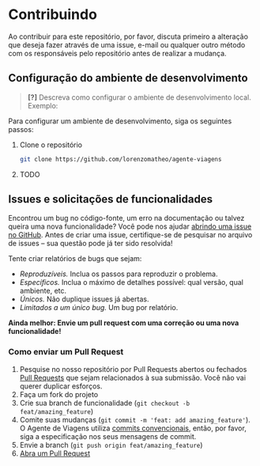 # Contribuindo

Ao contribuir para este repositório, por favor, discuta primeiro a alteração que deseja fazer através de uma issue, e-mail ou qualquer outro método com os responsáveis pelo repositório antes de realizar a mudança.

## Configuração do ambiente de desenvolvimento

> **[?]**
> Descreva como configurar o ambiente de desenvolvimento local.
> Exemplo:

Para configurar um ambiente de desenvolvimento, siga os seguintes passos:

1. Clone o repositório

   ```sh
   git clone https://github.com/lorenzomatheo/agente-viagens
   ```

2. TODO

## Issues e solicitações de funcionalidades

Encontrou um bug no código-fonte, um erro na documentação ou talvez queira uma nova funcionalidade? Você pode nos ajudar [abrindo uma issue no GitHub](https://github.com/lorenzomatheo/agente-viagens/issues). Antes de criar uma issue, certifique-se de pesquisar no arquivo de issues – sua questão pode já ter sido resolvida!

Tente criar relatórios de bugs que sejam:

- _Reproduzíveis._ Inclua os passos para reproduzir o problema.
- _Específicos._ Inclua o máximo de detalhes possível: qual versão, qual ambiente, etc.
- _Únicos._ Não duplique issues já abertas.
- _Limitados a um único bug._ Um bug por relatório.

**Ainda melhor: Envie um pull request com uma correção ou uma nova funcionalidade!**

### Como enviar um Pull Request

1. Pesquise no nosso repositório por Pull Requests abertos ou fechados
   [Pull Requests](https://github.com/lorenzomatheo/agente-viagens/pulls)
   que sejam relacionados à sua submissão. Você não vai querer duplicar esforços.
2. Faça um fork do projeto
3. Crie sua branch de funcionalidade (`git checkout -b feat/amazing_feature`)
4. Comite suas mudanças (`git commit -m 'feat: add amazing_feature'`). O Agente de Viagens utiliza [commits convencionais](https://www.conventionalcommits.org), então, por favor, siga a especificação nos seus mensagens de commit.
5. Envie a branch (`git push origin feat/amazing_feature`)
6. [Abra um Pull Request](https://github.com/lorenzomatheo/agente-viagens/compare?expand=1)